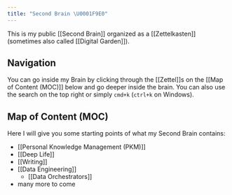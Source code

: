 ```yaml
---
title: "Second Brain \U0001F9E0"
---
```


This is my public [[Second Brain]] organized as a [[Zettelkasten]] (sometimes also called [[Digital Garden]]).

## Navigation
You can go inside my Brain by clicking through the [[Zettel]]s on the [[Map of Content (MOC)]] below and go deeper inside the brain. You can also use the search on the top right or simply `cmd+k` (`ctrl+k` on Windows).

## Map of Content (MOC)
Here I will give you some starting points of what my Second Brain contains:
- [[Personal Knowledge Management (PKM)]]
- [[Deep Life]]
- [[Writing]]
- [[Data Engineering]]
	- [[Data Orchestrators]]
- many more to come